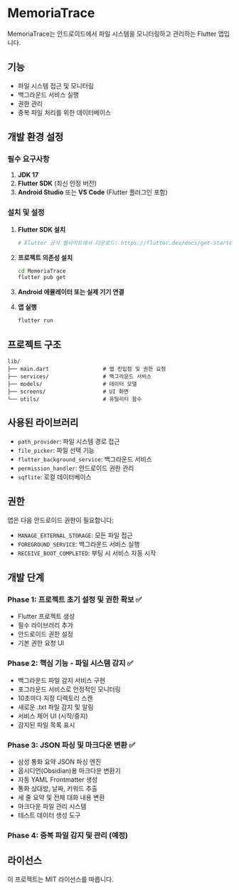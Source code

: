 # MemoriaTrace

MemoriaTrace는 안드로이드에서 파일 시스템을 모니터링하고 관리하는 Flutter 앱입니다.

## 기능

- 파일 시스템 접근 및 모니터링
- 백그라운드 서비스 실행
- 권한 관리
- 중복 파일 처리를 위한 데이터베이스

## 개발 환경 설정

### 필수 요구사항

1. **JDK 17**
2. **Flutter SDK** (최신 안정 버전)
3. **Android Studio** 또는 **VS Code** (Flutter 플러그인 포함)

### 설치 및 설정

1. **Flutter SDK 설치**

   ```bash
   # Flutter 공식 웹사이트에서 다운로드: https://flutter.dev/docs/get-started/install
   ```

2. **프로젝트 의존성 설치**

   ```bash
   cd MemoriaTrace
   flutter pub get
   ```

3. **Android 에뮬레이터 또는 실제 기기 연결**

4. **앱 실행**
   ```bash
   flutter run
   ```

## 프로젝트 구조

```
lib/
├── main.dart                 # 앱 진입점 및 권한 요청
├── services/                 # 백그라운드 서비스
├── models/                   # 데이터 모델
├── screens/                  # UI 화면
└── utils/                    # 유틸리티 함수
```

## 사용된 라이브러리

- `path_provider`: 파일 시스템 경로 접근
- `file_picker`: 파일 선택 기능
- `flutter_background_service`: 백그라운드 서비스
- `permission_handler`: 안드로이드 권한 관리
- `sqflite`: 로컬 데이터베이스

## 권한

앱은 다음 안드로이드 권한이 필요합니다:

- `MANAGE_EXTERNAL_STORAGE`: 모든 파일 접근
- `FOREGROUND_SERVICE`: 백그라운드 서비스 실행
- `RECEIVE_BOOT_COMPLETED`: 부팅 시 서비스 자동 시작

## 개발 단계

### Phase 1: 프로젝트 초기 설정 및 권한 확보 ✅

- Flutter 프로젝트 생성
- 필수 라이브러리 추가
- 안드로이드 권한 설정
- 기본 권한 요청 UI

### Phase 2: 핵심 기능 - 파일 시스템 감지 ✅

- 백그라운드 파일 감지 서비스 구현
- 포그라운드 서비스로 안정적인 모니터링
- 10초마다 지정 디렉토리 스캔
- 새로운 .txt 파일 감지 및 알림
- 서비스 제어 UI (시작/중지)
- 감지된 파일 목록 표시

### Phase 3: JSON 파싱 및 마크다운 변환 ✅

- 삼성 통화 요약 JSON 파싱 엔진
- 옵시디언(Obsidian)용 마크다운 변환기
- 자동 YAML Frontmatter 생성
- 통화 상대방, 날짜, 키워드 추출
- 세 줄 요약 및 전체 대화 내용 변환
- 마크다운 파일 관리 시스템
- 테스트 데이터 생성 도구

### Phase 4: 중복 파일 감지 및 관리 (예정)

## 라이선스

이 프로젝트는 MIT 라이선스를 따릅니다.
